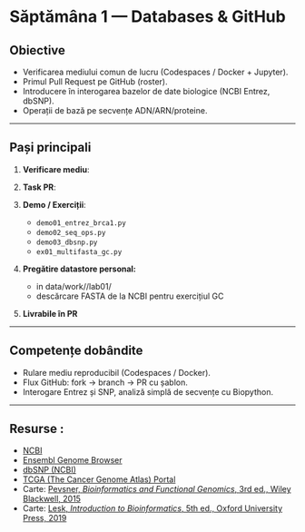 # Săptămâna 1 — Databases & GitHub 

## Obiective
- Verificarea mediului comun de lucru (Codespaces / Docker + Jupyter).
- Primul Pull Request pe GitHub (roster).
- Introducere în interogarea bazelor de date biologice (NCBI Entrez, dbSNP).
- Operații de bază pe secvențe ADN/ARN/proteine.

---

## Pași principali
1. **Verificare mediu**:  

2. **Task PR**:  

3. **Demo / Exerciții**:  
   - `demo01_entrez_brca1.py`
   - `demo02_seq_ops.py`
   - `demo03_dbsnp.py`
   - `ex01_multifasta_gc.py`
   
4. **Pregătire datastore personal:** 
   - in data/work/<handle>/lab01/ 
   - descărcare FASTA de la NCBI pentru exercițiul GC

5. **Livrabile în PR** 

---

## Competențe dobândite
- Rulare mediu reproducibil (Codespaces / Docker).  
- Flux GitHub: fork → branch → PR cu șablon.  
- Interogare Entrez și SNP, analiză simplă de secvențe cu Biopython.  

---

## Resurse : 
- [NCBI](https://www.ncbi.nlm.nih.gov/)  
- [Ensembl Genome Browser](https://www.ensembl.org/)  
- [dbSNP (NCBI)](https://www.ncbi.nlm.nih.gov/snp/)  
- [TCGA (The Cancer Genome Atlas) Portal](https://portal.gdc.cancer.gov/)  
- Carte: [Pevsner, *Bioinformatics and Functional Genomics*, 3rd ed., Wiley Blackwell, 2015](https://genetics.elte.hu/oktatasi_anyag/archivum/bioinfo/Bioinformatika_2018-2019/book.pdf)  
- Carte: [Lesk, *Introduction to Bioinformatics*, 5th ed., Oxford University Press, 2019](https://edscl.in/pluginfile.php/3340/mod_folder/content/0/Introduction%20To%20Bioinformatics.pdf?forcedownload=1)  
